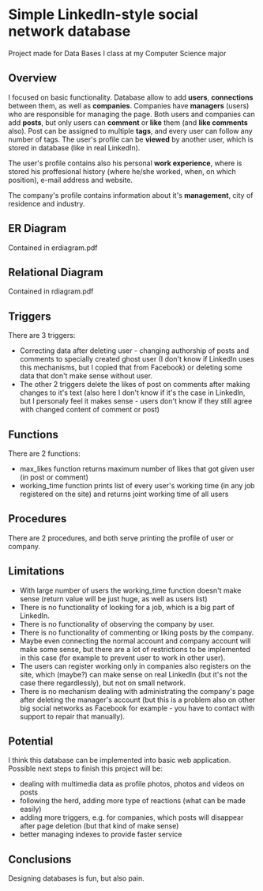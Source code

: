 # Simple LinkedIn-style social network database
Project made for Data Bases I class at my Computer Science major

## Overview
I focused on basic functionality. Database allow to add **users**, **connections** between them, as well as **companies**.
Companies have **managers** (users) who are responsible for managing the page.
Both users and companies can add **posts**, but only users can **comment** or **like** them (and **like comments** also).
Post can be assigned to multiple **tags**, and every user can follow any number of tags. 
The user's profile can be **viewed** by another user, which is stored in database (like in real LinkedIn).

The user's profile contains also his personal **work experience**, where is stored his proffesional history (where he/she worked, when, on which position), e-mail address and website.

The company's profile contains information about it's **management**, city of residence and industry.

## ER Diagram
Contained in erdiagram.pdf

## Relational Diagram
Contained in rdiagram.pdf

## Triggers
There are 3 triggers:
* Correcting data after deleting user - changing authorship of posts and comments to specially created ghost user (I don't know if LinkedIn uses this mechanisms, but I copied that from Facebook) or deleting some data that don't make sense without user.
* The other 2 triggers delete the likes of post on comments after making changes to it's text (also here I don't know if it's the case in LinkedIn, but I personaly feel it makes sense - users don't know if they still agree with changed content of comment or post)

## Functions
There are 2 functions:
* max_likes function returns maximum number of likes that got given user (in post or comment)
* working_time function prints list of every user's working time (in any job registered on the site) and returns joint working time of all users

## Procedures
There are 2 procedures, and both serve printing the profile of user or company.

## Limitations
* With large number of users the working_time function doesn't make sense (return value will be just huge, as well as users list)
* There is no functionality of looking for a job, which is a big part of LinkedIn.
* There is no functionality of observing the company by user.
* There is no functionality of commenting or liking posts by the company.
* Maybe even connecting the normal account and company account will make some sense, but there are a lot of restrictions to be implemented in this case (for example to prevent user to work in other user). 
* The users can register working only in companies also registers on the site, which (maybe?) can make sense on real LinkedIn (but it's not the case there regardlessly), but not on small network.
* There is no mechanism dealing with administrating the company's page after deleting the manager's account (but this is a problem also on other big social networks as Facebook for example - you have to contact with support to repair that manually).

## Potential
I think this database can be implemented into basic web application. Possible next steps to finish this project will be:
* dealing with multimedia data as profile photos, photos and videos on posts
* following the herd, adding more type of reactions (what can be made easily)
* adding more triggers, e.g. for companies, which posts will disappear after page deletion (but that kind of make sense)
* better managing indexes to provide faster service

## Conclusions
Designing databases is fun, but also pain.






